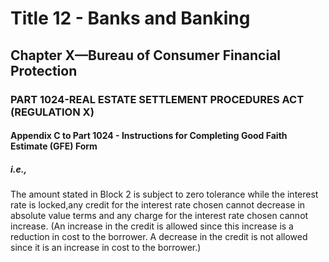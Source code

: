 
# Title 12 - Banks and Banking
## Chapter X—Bureau of Consumer Financial Protection
### PART 1024-REAL ESTATE SETTLEMENT PROCEDURES ACT (REGULATION X)
#### Appendix C to Part 1024 - Instructions for Completing Good Faith Estimate (GFE) Form
##### i.e.,

The amount stated in Block 2 is subject to zero tolerance while the interest rate is locked,any credit for the interest rate chosen cannot decrease in absolute value terms and any charge for the interest rate chosen cannot increase. (An increase in the credit is allowed since this increase is a reduction in cost to the borrower. A decrease in the credit is not allowed since it is an increase in cost to the borrower.)
